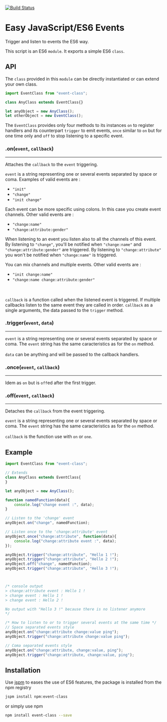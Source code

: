 [![Build Status](https://travis-ci.org/sroucheray/event-class.svg?branch=master)](https://travis-ci.org/sroucheray/event-class)
# Easy JavaScript/ES6 Events

Trigger and listen to events the ES6 way.

This script is an ES6 `module`. It exports a simple ES6 `class`.

## API

The `class` provided in this `module` can be directly instantiated or can extend your own class.

```javascript
import EventClass from "event-class";

class AnyClass extends EventClass{}

let anyObject = new AnyClass();
let otherObject = new EventClass();
```

The `EventClass` provides only four methods to its instances `on` to register handlers and its counterpart `trigger` to emit events, `once` similar to `on` but for one time only and `off` to stop listening to a specific event.

### .on(`event`, `callback`)
---
Attaches the `callback` to the `event` triggering.

`event` is a string representing one or several events separated by space or coma.
Examples of valid events are :
* `"init"`
* `"change"`
* `"init change"`

Each event can be more specific using colons. In this case you create event channels.
Other valid events are :
* `"change:name"`
* `"change:attribute:gender"`

When listening to an event you listen also to all the channels of this event. By listening to `"change"`, you'll be notified when `"change:name"` and `"change:attribute:gender"` are triggered. By listening to `"change:attribute"` you won't be notified when `"change:name"` is triggered.

You can mix channels and multiple events.
Other valid events are :
* `"init change:name"`
* `"change:name change:attribute:gender"`

<br><br>
`callback` is a function called when the listened event is triggered.
If multiple callbacks listen to the same event they are called in order. `callback` as a single arguments, the data passed to the `trigger` method.


### .trigger(`event`, `data`)
---
`event` is a string representing one or several events separated by space or coma.
The `event` string has the same caracteristics as for the `on` method.
<br><br>
`data` can be anything and will be passed to the callback handlers.

### .once(`event`, `callback`)
---
Idem as `on` but is `off`ed after the first trigger.

### .off(`event`, `callback`)
---
Detaches the `callback` from the event triggering.

`event` is a string representing one or several events separated by space or coma.
The `event` string has the same caracteristics as for the `on` method.
<br><br>
`callback` is the function use with `on` or `one`.

## Example

```javascript
import EventClass from "event-class";

// Extends
class AnyClass extends EventClass{
}

let anyObject = new AnyClass();

function namedFunction(data){
    console.log("change event :", data);
}

// Listen to the 'change' event
anyObject.on("change", namedFunction);

// Listen once to the 'change:attribute' event
anyObject.once("change:attribute", function(data){
    console.log("change:attribute event :", data);
});

anyObject.trigger("change:attribute", "Hello 1 !");
anyObject.trigger("change:attribute", "Hello 2 !");
anyObject.off("change", namedFunction);
anyObject.trigger("change:attribute", "Hello 3 !");



/* console output
> change:attribute event : Hello 1 !
> change event : Hello 1 !
> change event : Hello 2 !

No output with "Hello 3 !" because there is no listener anymore
*/

/* How to listen to or to trigger several events at the same time */
// Space separated events style
anyObject.on("change:attribute change:value ping");
anyObject.trigger("change:attribute change:value ping");

// Coma separated events style
anyObject.on("change:attribute, change:value, ping");
anyObject.trigger("change:attribute, change:value, ping");
```

## Installation

Use [jspm](http://jspm.io/) to eases the use of ES6 features, the package is installed from the npm registry

```bash
jspm install npm:event-class
```
or simply use npm

```bash
npm install event-class --save
```